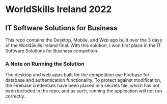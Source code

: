 # WorldSkills Ireland 2022
## IT Software Solutions for Business
This repo contains the Desktop, Mobile, and Web app built over the 3 days of the WorldSkills Ireland final. With this solution, I won first place in the IT Software Solutions for Business competiton.

### A Note on Running the Solution
The desktop and web apps built for the competition use Firebase for database and authentication functionality. To protect against modification, the Firebase credentials have been placed in a secrets file, which has not been included in the repo, and as such, running the application will not run correctly.
